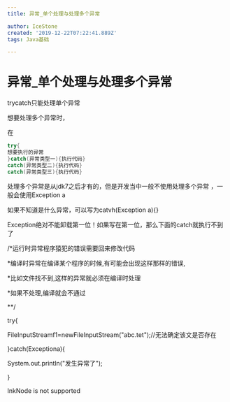 ```yaml
---
title: 异常_单个处理与处理多个异常

author: IceStone
created: '2019-12-22T07:22:41.889Z'
tags: Java基础

---
```


# 异常_单个处理与处理多个异常

trycatch只能处理单个异常

想要处理多个异常时，

在
```java
try{
想要执行的异常
}catch(异常类型一){执行代码}
catch(异常类型二){执行代码}
catch(异常类型三){执行代码}
```
处理多个异常是从jdk7之后才有的，但是开发当中一般不使用处理多个异常
，一般会使用Exception a

如果不知道是什么异常，可以写为catvh(Exception  a){}

Exception绝对不能卸载第一位！如果写在第一位，那么下面的catch就执行不到了

/*运行时异常程序猿犯的错误需要回来修改代码

*编译时异常在编译某个程序的时候,有可能会出现这样那样的错误,

*比如文件找不到,这样的异常就必须在编译时处理

*如果不处理,编译就会不通过

**/

try{

FileInputStreamf1=newFileInputStream("abc.tet");//无法确定该文是否存在

}catch(Exceptiona){

System.out.println("发生异常了");

}

InkNode is not supported 
